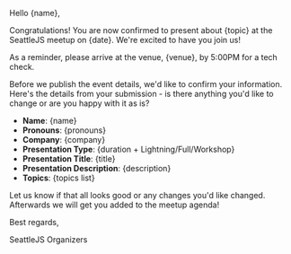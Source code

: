 Hello {name},

Congratulations! You are now confirmed to present about {topic} at the SeattleJS meetup on {date}. We're excited to have you join us!

As a reminder, please arrive at the venue, {venue}, by 5:00PM for a tech check.

Before we publish the event details, we'd like to confirm your information. Here's the details from your submission - is there anything you'd like to change or are you happy with it as is?

- **Name**: {name}
- **Pronouns**: {pronouns}
- **Company**: {company}
- **Presentation Type**: {duration + Lightning/Full/Workshop}
- **Presentation Title**: {title}
- **Presentation Description**: {description}
- **Topics**: {topics list}

Let us know if that all looks good or any changes you'd like changed. Afterwards we will get you added to the meetup agenda!

Best regards,

SeattleJS Organizers
